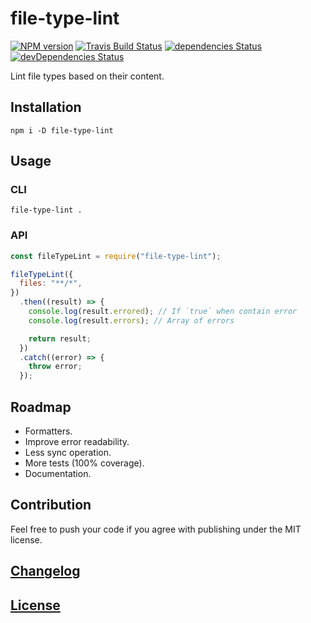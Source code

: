 # file-type-lint

[![NPM version](https://img.shields.io/npm/v/file-type-lint.svg)](https://www.npmjs.org/package/file-type-lint)
[![Travis Build Status](https://img.shields.io/travis/itgalaxy/file-type-lint/master.svg?label=build)](https://travis-ci.org/itgalaxy/file-type-lint)
[![dependencies Status](https://david-dm.org/itgalaxy/file-type-lint/status.svg)](https://david-dm.org/itgalaxy/file-type-lint)
[![devDependencies Status](https://david-dm.org/itgalaxy/file-type-lint/dev-status.svg)](https://david-dm.org/itgalaxy/file-type-lint?type=dev)

Lint file types based on their content.

## Installation

```shell
npm i -D file-type-lint
```

## Usage

### CLI

```shell
file-type-lint .
```

### API

```js
const fileTypeLint = require("file-type-lint");

fileTypeLint({
  files: "**/*",
})
  .then((result) => {
    console.log(result.errored); // If `true` when contain error
    console.log(result.errors); // Array of errors

    return result;
  })
  .catch((error) => {
    throw error;
  });
```

## Roadmap

- Formatters.
- Improve error readability.
- Less sync operation.
- More tests (100% coverage).
- Documentation.

## Contribution

Feel free to push your code if you agree with publishing under the MIT license.

## [Changelog](CHANGELOG.md)

## [License](LICENSE)
